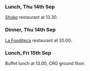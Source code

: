 ### Lunch, Thu 14th Sep 

[Shoko](https://goo.gl/maps/27FHPyPtUGB2) restaurant at 13.30.

### Dinner, Thu 14th Sep

[La Fooditeca](https://goo.gl/maps/JJXAbxHQYmr) restaurant at 20.00.

### Lunch, Fri 15th Sep

Buffet lunch at 13.00, CRG ground floor.
